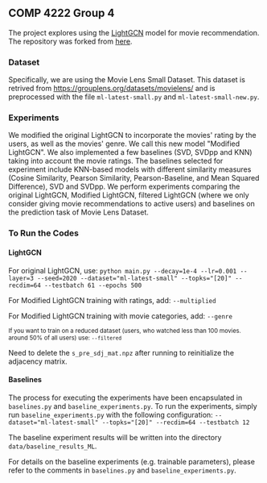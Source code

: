 ## COMP 4222 Group 4
The project explores using the [LightGCN](https://arxiv.org/abs/2002.02126) model for movie recommendation. The repository was forked from [here](https://github.com/gusye1234/LightGCN-PyTorch).

### Dataset
Specifically, we are using the Movie Lens Small Dataset. This dataset is retrived from <https://grouplens.org/datasets/movielens/> and is preprocessed with the file `ml-latest-small.py` and `ml-latest-small-new.py`.

### Experiments
We modified the original LightGCN to incorporate the movies' rating by the users, as well as the movies' genre. We call this new model "Modified LightGCN". 
We also implemented a few baselines (SVD, SVDpp and KNN) taking into account the movie ratings. The baselines selected for experiment include KNN-based models with different similarity measures (Cosine Similarity, Pearson Similarity, Pearson-Baseline, and Mean Squared Difference), SVD and SVDpp.
We perform experiments comparing the original LightGCN, Modified LightGCN, filtered LightGCN (where we only consider giving movie recommendations to active users) and baselines on the prediction task of Movie Lens Dataset. 

### To Run the Codes
#### LightGCN
For original LightGCN, use:
`python main.py --decay=1e-4 --lr=0.001 --layer=3 --seed=2020 --dataset="ml-latest-small" --topks="[20]" --recdim=64 --testbatch 61 --epochs 500`

For Modified LightGCN training with ratings, add:
`--multiplied`

For Modified LightGCN training with movie categories, add:
`--genre`

<sup>If you want to train on a reduced dataset (users, who watched less than 100 movies. around 50% of all users) use:
`--filtered`</sub>

Need to delete the `s_pre_sdj_mat.npz` after running to reinitialize the adjacency matrix.

#### Baselines
The process for executing the experiments have been encapsulated in `baselines.py` and `baseline_experiments.py`. To run the experiments, simply run `baseline_experiments.py` with the following configuration: `--dataset="ml-latest-small" --topks="[20]" --recdim=64 --testbatch 12`

The baseline experiment results will be written into the directory `data/baseline_results_ML`. 

For details on the baseline experiments (e.g. trainable parameters), please refer to the comments in `baselines.py` and `baseline_experiments.py`.

